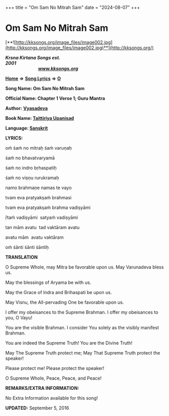+++
title = "Om Sam No Mitrah Sam"
date = "2024-08-07"
+++

# Om Sam No Mitrah Sam
[**![http://kksongs.org/image_files/image002.jpg](http://kksongs.org/image_files/image002.jpg)**](http://kksongs.org/)

**_Krsna Kirtana Songs est. 2001_**                                                                                                                                                 **_www.kksongs.org_**

**[Home](http://kksongs.org/)** **⇒** **[Song Lyrics](http://kksongs.org/lyrics.html)** **⇒** **[O](http://kksongs.org/songs/song_o.html)**

**Song Name: Om Sam No Mitrah Sam**

**Official Name: Chapter 1 Verse 1; Guru Mantra**

**Author:** [**Vyasadeva**](http://kksongs.org/authors/list/vyasadeva.html)

**Book Name: [Taittiriya Upanisad](http://kksongs.org/authors/literature/tu.html)**

**Language: [Sanskrit](http://kksongs.org/language/list/sanskrit.html)**

**LYRICS:**

oḿ śaḿ no mitraḥ śaḿ varuṇaḥ

śaḿ no bhavatvaryamā

śaḿ no indro bṛhaspatiḥ

śaḿ no viṣṇu rurukramaḥ

namo brahmaṇe namas te vayo

tvam eva pratyakṣaḿ brahmasi

tvam eva pratyakṣaḿ brahma vadiṣyāmi

ṝtaḿ vadiṣyāmi  satyaḿ vadiṣyāmi

tan mām avatu  tad vaktāram avatu

avatu mām  avatu vaktāram

oḿ śānti śānti śāntiḥ

**TRANSLATION**

O Supreme Whole, may Mitra be favorable upon us. May Varunadeva bless us.

May the blessings of Aryama be with us.

May the Grace of Indra and Brihaspati be upon us.

May Visnu, the All-pervading One be favorable upon us.

I offer my obeisances to the Supreme Brahman. I offer my obeisances to you, O Vayu!

You are the visible Brahman. I consider You solely as the visibly manifest Brahman.

You are indeed the Supreme Truth! You are the Divine Truth!

May The Supreme Truth protect me; May That Supreme Truth protect the speaker!

Please protect me! Please protect the speaker!

O Supreme Whole, Peace, Peace, and Peace!

**REMARKS/EXTRA INFORMATION:**

No Extra Information available for this song!

**UPDATED:** September 5, 2016